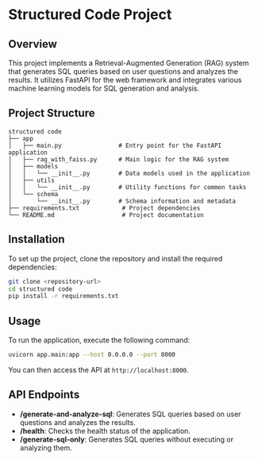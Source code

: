 # Structured Code Project

## Overview
This project implements a Retrieval-Augmented Generation (RAG) system that generates SQL queries based on user questions and analyzes the results. It utilizes FastAPI for the web framework and integrates various machine learning models for SQL generation and analysis.

## Project Structure
```
structured code
├── app
│   ├── main.py                # Entry point for the FastAPI application
│   ├── rag_with_faiss.py      # Main logic for the RAG system
│   ├── models
│   │   └── __init__.py        # Data models used in the application
│   ├── utils
│   │   └── __init__.py        # Utility functions for common tasks
│   └── schema
│       └── __init__.py        # Schema information and metadata
├── requirements.txt            # Project dependencies
└── README.md                   # Project documentation
```

## Installation
To set up the project, clone the repository and install the required dependencies:

```bash
git clone <repository-url>
cd structured code
pip install -r requirements.txt
```

## Usage
To run the application, execute the following command:

```bash
uvicorn app.main:app --host 0.0.0.0 --port 8000
```

You can then access the API at `http://localhost:8000`.

## API Endpoints
- **/generate-and-analyze-sql**: Generates SQL queries based on user questions and analyzes the results.
- **/health**: Checks the health status of the application.
- **/generate-sql-only**: Generates SQL queries without executing or analyzing them.
